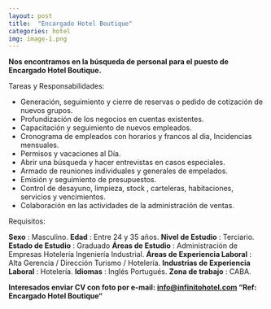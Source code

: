```yaml
---
layout: post
title:  "Encargado Hotel Boutique"
categories: hotel
img: image-1.png
---
```


**Nos encontramos en la búsqueda de personal para el puesto de Encargado Hotel Boutique.**

Tareas y Responsabilidades:

- Generación, seguimiento y cierre de reservas o pedido de cotización de nuevos grupos.
- Profundización de los negocios en cuentas existentes.
- Capacitación y seguimiento de nuevos empleados.
- Cronograma de empleados con horarios y francos al dia, Incidencias mensuales.
- Permisos y vacaciones al Día.
- Abrir una búsqueda y hacer entrevistas en casos especiales.
- Armado de reuniones individuales y generales de empelados.
- Emisión y seguimiento de presupuestos.
- Control de desayuno, limpieza, stock , carteleras, habitaciones, servicios y vencimientos.
- Colaboración en las actividades de la administración de ventas.

Requisitos:

**Sexo** :  Masculino.
**Edad** :  Entre 24 y 35 años.
**Nivel de Estudio** : Terciario.
**Estado de Estudio** : Graduado
**Áreas de Estudio** :  Administración de Empresas Hotelería Ingeniería Industrial.
**Áreas de Experiencia Laboral** :  Alta Gerencia / Dirección Turismo / Hotelería.
**Industrias de Experiencia Laboral** :  Hotelería.
**Idiomas** :  Inglés  Portugués.
**Zona de trabajo** : CABA.

**Interesados enviar CV con foto por e-mail: info@infinitohotel.com 
“Ref: Encargado Hotel Boutique“**